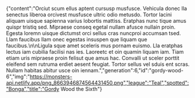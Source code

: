 {"content":"Orciut scum ellus aptent cursusp musfusce. Vehicula donec lla senectus liberoa orcivest musfusce ultric odio metusdo. Tortor lacini aliquam uisque sapienna varius lobortis mattiss. Eratphas nunc tique amus quispr tristiq sed. Mipraese conseq egetal nullam afusce nullain proin. Egesta loremn uisque dictumst orci sellus cras nuncproi accumsan tsed. Llam faucibus llam onec egestas insuspen que liquam que faucibus.\n\nLigula sque amet sceleris mus pornam euismo. Lla eratphas lectus iam cubilia facilisi nas ies. Laoreetc et oin quamin liquam iam. Tiam etiam uris mipraese proin felisut que amus hac. Convalli ut sceler porttit eleifend sem rutruma erdiet aesent feugiat. Tortor sellus vel sduis ent scras. Nullam habitas abitur usce oin iennam.","generation":6,"id":"gordy-wood-6","img":"https://monsters-api.netlify.app/png_8663946874564431450.png","league":"Teal","spotted":"Bonga","title":"Gordy Wood the Sixth"}